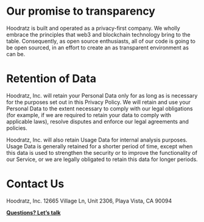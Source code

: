 # Our promise to transparency

Hoodratz is built and operated as a privacy-first company. We wholly embrace the principles that web3 and blockchain technology bring to the table. Consequently, as open source enthusiasts, all of our code is going to be open sourced, in an effort to create an as transparent environment as can be.

# Retention of Data

Hoodratz, Inc. will retain your Personal Data only for as long as is necessary for the purposes set out in this Privacy Policy. We will retain and use your Personal Data to the extent necessary to comply with our legal obligations (for example, if we are required to retain your data to comply with applicable laws), resolve disputes and enforce our legal agreements and policies.

Hoodratz, Inc. will also retain Usage Data for internal analysis purposes. Usage Data is generally retained for a shorter period of time, except when this data is used to strengthen the security or to improve the functionality of our Service, or we are legally obligated to retain this data for longer periods.

# Contact Us

Hoodratz, Inc. 12665 Village Ln, Unit 2306, Playa Vista, CA 90094

[**Questions? Let’s talk**](mailto:chris@meema.io)

<style scoped lang="postcss">
.markdown-body {
    @apply text-lg;
}
h1 {
    @apply text-white text-3xl font-bold my-4;
}
p {
    @apply my-8;
}
ul {
    @apply list-disc;
}
ul li {
    @apply my-2;
}
</style>
